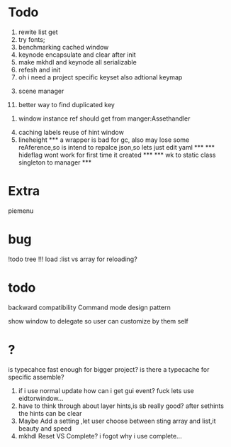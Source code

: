 # Todo
<!-- 2.optimize format layer hints -->
<!-- 2. when lost focus of whichkey window ,unity will lost focus too. -->
<!-- 3. check for duplicated key. -->
<!-- 4. change arg to string[] -->
<!-- 5. check keycode length to exclude unwanted keys -->
<!-- 6. upper case key -->
<!-- 8. layer refector -->
<!-- 9. show hint -->
<!-- 12. setting followmosue -->
<!-- 15. overRideshowHints -->
<!-- 16. Refesh? -->
<!-- 17.window data to static, init data and calculate lineheight, invoke by whichkey, -->
<!-- 12. set set Hint Window Size Correctly -->
<!-- 13. setting  -->
<!-- 14. space -->
<!-- 10. change root -->
<!-- 7. Sep settings and manager? do i really need it?Yes!! -->
<!-- 1.wrapper class for setting and preference -->
<!-- 2.LoadSetting -->

<!-- 1. mkhdl complete to reset; -->
<!-- 1. refactor wk manger -->
1. rewite list get
1. try fonts;
1. benchmarking cached window
2. keynode encapsulate and clear after init
2. make mkhdl and keynode all serializable
3. refesh and init
3. oh i need a project specific keyset also adtional keymap
<!-- 2. project settings (test Array) -->
<!-- 2. folder manager -->
3. scene manager
<!-- 14. static format layer hints -->
11. better way to find duplicated key
<!-- 13. follow mouse on change -->
1. window instance ref should get from manger:Assethandler
<!-- 2. ?active by keyseq<br> -->
4. caching labels reuse of hint window
5. lineheight
*** a wrapper is bad for gc, also may lose some reAference,so is intend to repalce json,so lets just edit yaml ***
*** hideflag wont work for first time it created ***
*** wk to static class singleton to manager ***
# Extra
piemenu
# bug
!todo tree
!!! load :list vs array for reloading?
<!-- check for list that can switch to array -->
# todo 
<!-- UI Elements cant calculate actual size properly(01245f7a) -->
backward compatibility
Command mode design pattern
<!-- Decouple whichkey to wkmanager and wksetting
maybe go on.. decouple wkmanger to keymanager -->
show window to delegate so user can customize by them self
<!-- a tool that get all menuitem -->
# ?
is typecahce fast enough for bigger project? is there a typecache for specific assemble?
1. if i use normal update how can i get gui event?  fuck lets use eidtorwindow...
2. have to think through about layer hints,is sb really good? after sethints the hints can be clear
3. Maybe Add a setting ,let user choose between sting array and list,it beauty and speed
4. mkhdl Reset VS Complete? i fogot why i use complete...
<!-- wk pref property getter if null create instance? no need.  -->

